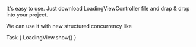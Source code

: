 It's easy to use.
Just download LoadingViewController file and drap & drop into your project.

We can use it with new structured concurrency like

Task {
    LoadingView.show()
}


